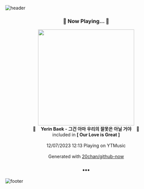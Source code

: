 ![header](https://capsule-render.vercel.app/api?type=wave&height=170&section=header&fontColor=090707&fontAlignX=45&fontAlignY=65&fontSize=100)

<h3 align="center">🎵 Now Playing... 🎵</h3>
<p align="center">
  <a href="https://music.youtube.com/watch?v=Z8E0apklL2w">
    <img width="300" src="https://lh3.googleusercontent.com/uAxlSvSvAYe6rA-h3vItHWMuGqER3GJa9YMoZsf3Obmr_T47HggwKaQf8GsaufArJq0u9Cj8w8KxsVY">
  </a>
  <br>
  🎵&nbsp&nbsp&nbsp <b>Yerin Baek - 그건 아마 우리의 잘못은 아닐 거야</b> &nbsp&nbsp&nbsp🎵
  <br>
  included in <b>[ Our Love is Great ]</b>
  
  <br />
  <br />
  12/07/2023 12:13 Playing on YTMusic
  <br />
  <br />
  Generated with <a href="https://github.com/20chan/github-now">20chan/github-now</a>
</p>

<h3 align="center">•••</h3>

![footer](https://capsule-render.vercel.app/api?type=wave&height=150&section=footer)
